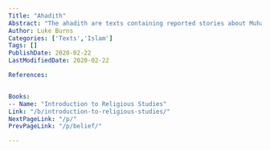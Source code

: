 ```yaml
---
Title: "Ahadith"
Abstract: "The ahadith are texts containing reported stories about Muhammad, and are frequently used to fill in details about the life of the prophet; they also provide guidance on points not directly addressed by the Qur'an."
Author: Luke Burns
Categories: ['Texts','Islam']
Tags: []
PublishDate: 2020-02-22
LastModifiedDate: 2020-02-22

References:


Books:
-- Name: "Introduction to Religious Studies"
Link: "/b/introduction-to-religious-studies/"
NextPageLink: "/p/"
PrevPageLink: "/p/belief/"

---
```







      
